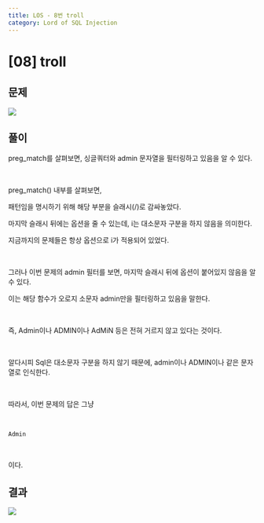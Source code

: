 ```yaml
---
title: LOS - 8번 troll
category: Lord of SQL Injection
---
```


# [08] troll

## 문제

<img  src="https://img1.daumcdn.net/thumb/R1280x0/?scode=mtistory2&fname=https%3A%2F%2Fblog.kakaocdn.net%2Fdn%2FHCbch%2FbtrniUKNlLO%2FDWX4UNhEnqbcdCEfBcFvz0%2Fimg.png">

## 풀이

preg_match를 살펴보면, 싱글쿼터와 admin 문자열을 필터링하고 있음을 알 수 있다.

<br>

preg_match() 내부를 살펴보면,

패턴임을 명시하기 위해 해당 부분을 슬래시(/)로 감싸놓았다.

마지막 슬래시 뒤에는 옵션을 줄 수 있는데, i는 대소문자 구분을 하지 않음을 의미한다.

지금까지의 문제들은 항상 옵션으로 i가 적용되어 있었다.

<br>

그러나 이번 문제의 admin 필터를 보면, 마지막 슬래시 뒤에 옵션이 붙어있지 않음을 알 수 있다.

이는 해당 함수가 오로지 소문자 admin만을 필터링하고 있음을 말한다.

<br>

즉, Admin이나 ADMIN이나 AdMiN 등은 전혀 거르지 않고 있다는 것이다.

<br>

알다시피 Sql은 대소문자 구분을 하지 않기 때문에, admin이나 ADMIN이나 같은 문자열로 인식한다.

<br>

따라서, 이번 문제의 답은 그냥

<br>

```
Admin
```

<br>

이다.

## 결과

<img  src="https://img1.daumcdn.net/thumb/R1280x0/?scode=mtistory2&fname=https%3A%2F%2Fblog.kakaocdn.net%2Fdn%2FT8aGN%2FbtrndIdwgyw%2FehtcSS79WvqUlN2lkhpvM1%2Fimg.png">